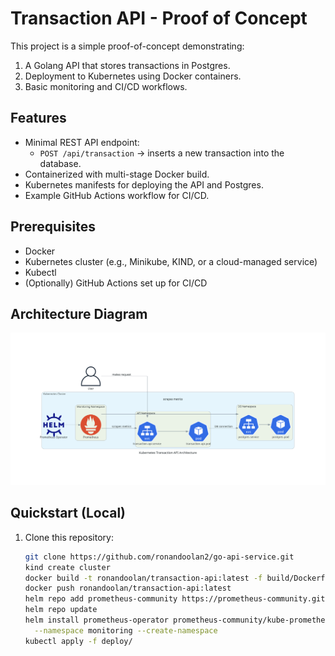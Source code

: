 # Transaction API - Proof of Concept

This project is a simple proof-of-concept demonstrating:

1. A Golang API that stores transactions in Postgres.  
2. Deployment to Kubernetes using Docker containers.  
3. Basic monitoring and CI/CD workflows.

## Features
- Minimal REST API endpoint:
  - `POST /api/transaction` -> inserts a new transaction into the database.
- Containerized with multi-stage Docker build.
- Kubernetes manifests for deploying the API and Postgres.
- Example GitHub Actions workflow for CI/CD.

## Prerequisites
- Docker
- Kubernetes cluster (e.g., Minikube, KIND, or a cloud-managed service)
- Kubectl
- (Optionally) GitHub Actions set up for CI/CD


## Architecture Diagram

![Kubernetes Transaction API Architecture](diagram/kubernetes_transaction_api_architecture.png)

## Quickstart (Local)
1. Clone this repository:  
   ```bash
   git clone https://github.com/ronandoolan2/go-api-service.git
   kind create cluster
   docker build -t ronandoolan/transaction-api:latest -f build/Dockerfile.api .
   docker push ronandoolan/transaction-api:latest
   helm repo add prometheus-community https://prometheus-community.github.io/helm-charts
   helm repo update
   helm install prometheus-operator prometheus-community/kube-prometheus-stack \
     --namespace monitoring --create-namespace
   kubectl apply -f deploy/ 
